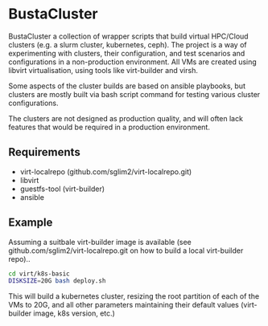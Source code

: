 # BustaCluster

BustaCluster a collection of wrapper scripts that build virtual HPC/Cloud clusters (e.g. a slurm cluster, kubernetes, ceph). The project is a way of experimenting with clusters, their configuration, and test scenarios and configurations in a non-production environment. All VMs are created using libvirt virtualisation, using tools like virt-builder and virsh. 

Some aspects of the cluster builds are based on ansible playbooks, but clusters are mostly built via bash script command for testing various cluster configurations.

The clusters are not designed as production quality, and will often lack features that would be required in a production environment.


## Requirements

- virt-localrepo (github.com/sglim2/virt-localrepo.git)
- libvirt
- guestfs-tool (virt-builder)
- ansible

## Example

Assuming a suitbale virt-builder image is available (see github.com/sglim2/virt-localrepo.git on how to build a local virt-builder repo)..

```bash
cd virt/k8s-basic
DISKSIZE=20G bash deploy.sh
```

This will build a kubernetes cluster, resizing the root partition of each of the VMs to 20G, and all other parameters maintaining their default values (virt-builder image, k8s version, etc.)

